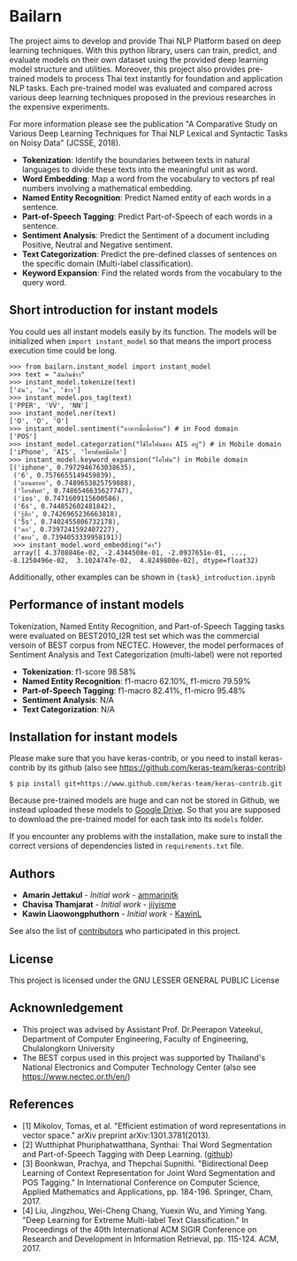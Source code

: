 # Bailarn

The project aims to develop and provide Thai NLP Platform based on deep learning techniques. With this python library, users can train, predict, and evaluate models on their own dataset using the provided deep learning model structure and utilities. Moreover, this project also provides pre-trained models to process Thai text instantly for foundation and application NLP tasks. Each pre-trained model was evaluated and compared across various deep learning techniques proposed in the previous researches in the expensive experiments.

For more information please see the publication "A Comparative Study on Various Deep Learning Techniques for Thai NLP Lexical and Syntactic Tasks on Noisy Data" (JCSSE, 2018).

- **Tokenization**: Identify the boundaries between texts in natural languages to divide these texts into the meaningful unit as word.
- **Word Embedding**: Map a word from the vocabulary to vectors pf real numbers involving a mathematical embedding.
- **Named Entity Recognition**: Predict Named entity of each words in a sentence.
- **Part-of-Speech Tagging**: Predict Part-of-Speech of each words in a sentence.
- **Sentiment Analysis**: Predict the Sentiment of a document including Positive, Neutral and Negative sentiment.
- **Text Categorization**: Predict the pre-defined classes of sentences on the specific domain (Multi-label classification).
- **Keyword Expansion**: Find the related words from the vocabulary to the query word.

## Short introduction for instant models

You could ues all instant models easily by its function. The models will be initialized when `import instant_model` so that means the import process execution time could be long.

```
>>> from bailarn.instant_model import instant_model
>>> text = "ฉันกินข้าว"
>>> instant_model.tokenize(text)
['ฉัน', 'กิน', 'ข้าว']
>>> instant_model.pos_tag(text)
['PPER', 'VV', 'NN']
>>> instant_model.ner(text)
['O', 'O', 'O']
>>> instant_model.sentiment("อาหารมื้อนี้อร่อย") # in Food domain
['POS']
>>> instant_model.categorzation("ใช้ไอโฟนของ AIS อยู่") # in Mobile domain
['iPhone', 'AIS', 'โทรศัพท์มือถือ']
>>> instant_model.keyword_expansion("ไอโฟน") in Mobile domain
[('iphone', 0.7972946763038635),
 ('6', 0.7576655149459839),
 ('แอนดรอย', 0.7489653825759888),
 ('โทรศัพท์', 0.7486546635627747),
 ('ios', 0.7471609115600586),
 ('6s', 0.744852602481842),
 ('รู้สึก', 0.7426965236663818),
 ('5s', 0.7402455806732178),
 ('ตก', 0.7397241592407227),
 ('ชอบ', 0.7394053339958191)]
 >>> instant_model.word_embedding("คำ")
 array([ 4.3708846e-02, -2.4344508e-01, -2.0937651e-01, ..., -8.1250496e-02,  3.1024747e-02,  4.8249800e-02], dtype=float32)
```

Additionally, other examples can be shown in `{task}_introduction.ipynb`

## Performance of instant models

Tokenization, Named Entity Recognition, and Part-of-Speech Tagging tasks were evaluated on BEST2010_I2R test set which was the commercial versoin of BEST corpus from NECTEC. However, the model performaces of Sentiment Analysis and Text Categorization (multi-label) were not reported

- **Tokenization**: f1-score 98.58%
- **Named Entity Recognition**: f1-macro 62.10%, f1-micro 79.59%
- **Part-of-Speech Tagging**: f1-macro 82.41%, f1-micro 95.48%
- **Sentiment Analysis**: N/A
- **Text Categorization**: N/A

## Installation for instant models

Please make sure that you have keras-contrib, or you need to install keras-contrib by its github (also see https://github.com/keras-team/keras-contrib)

```
$ pip install git+https://www.github.com/keras-team/keras-contrib.git
```

Because pre-trained models are huge and can not be stored in Github, we instead uploaded these models to [Google Drive](https://drive.google.com/drive/folders/1duq9zw2jjNR1T39PZ4mOnq8wc-BPW_jC?usp=sharing). So that you are supposed to download the pre-trained model for each task into its `models` folder.

If you encounter any problems with the installation, make sure to install the correct versions of dependencies listed in `requirements.txt` file.

## Authors

- **Amarin Jettakul** - _Initial work_ - [ammarinjtk](https://github.com/ammarinjtk)
- **Chavisa Thamjarat** - _Initial work_ - [jijyisme](https://github.com/jijyisme)
- **Kawin Liaowongphuthorn** - _Initial work_ - [KawinL](https://github.com/KawinL)

See also the list of [contributors](https://github.com/KawinL/Thai_NLP_platform/graphs/contributors) who participated in this project.

## License

This project is licensed under the GNU LESSER GENERAL PUBLIC License

## Acknownledgement

- This project was advised by Assistant Prof. Dr.Peerapon Vateekul, Department of Computer Engineering, Faculty of Engineering, Chulalongkorn University
- The BEST corpus used in this project was supported by Thailand's National Electronics and Computer Technology Center (also see https://www.nectec.or.th/en/)

## References

- [1] Mikolov, Tomas, et al. "Efficient estimation of word representations in vector space." arXiv preprint arXiv:1301.3781(2013).
- [2] Wutthiphat Phuriphatwatthana, Synthai: Thai Word Segmentation and Part-of-Speech Tagging with Deep Learning. ([github](https://github.com/KenjiroAI/SynThai))
- [3] Boonkwan, Prachya, and Thepchai Supnithi. "Bidirectional Deep Learning of Context Representation for Joint Word Segmentation and POS Tagging." In International Conference on Computer Science, Applied Mathematics and Applications, pp. 184-196. Springer, Cham, 2017.
- [4] Liu, Jingzhou, Wei-Cheng Chang, Yuexin Wu, and Yiming Yang. "Deep Learning for Extreme Multi-label Text Classification." In Proceedings of the 40th International ACM SIGIR Conference on Research and Development in Information Retrieval, pp. 115-124. ACM, 2017.
